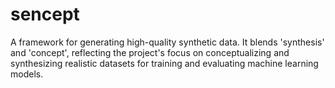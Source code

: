 # sencept
A framework for generating high-quality synthetic data. It blends 'synthesis' and 'concept', reflecting the project's focus on conceptualizing and synthesizing realistic datasets for training and evaluating machine learning models.
